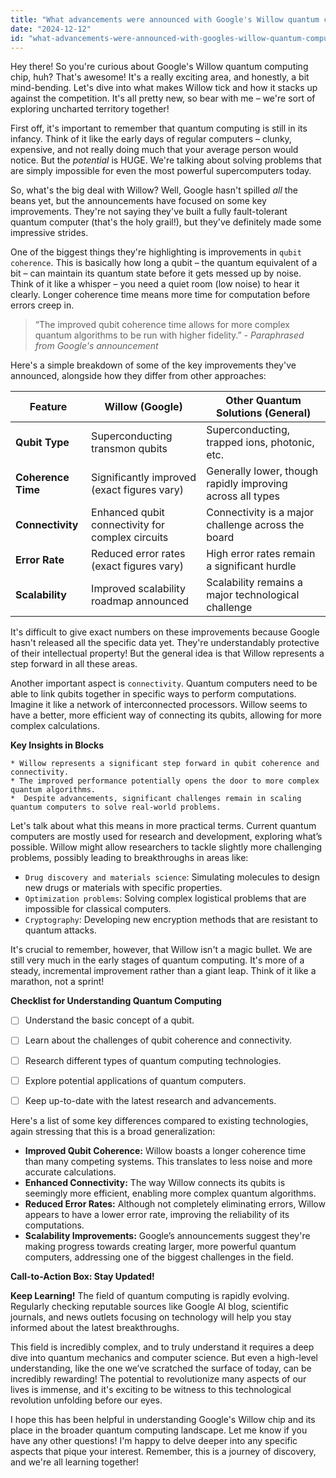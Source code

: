 ```yaml
---
title: "What advancements were announced with Google's Willow quantum computing chip, and how do they differ from existing quantum solutions?"
date: "2024-12-12"
id: "what-advancements-were-announced-with-googles-willow-quantum-computing-chip-and-how-do-they-differ-from-existing-quantum-solutions"
---
```


Hey there!  So you're curious about Google's Willow quantum computing chip, huh?  That's awesome!  It's a really exciting area, and honestly, a bit mind-bending.  Let's dive into what makes Willow tick and how it stacks up against the competition.  It's all pretty new, so bear with me – we're sort of exploring uncharted territory together!

First off, it's important to remember that quantum computing is still in its infancy. Think of it like the early days of regular computers – clunky, expensive, and not really doing much that your average person would notice. But the *potential* is HUGE.  We're talking about solving problems that are simply impossible for even the most powerful supercomputers today.

So, what's the big deal with Willow?  Well, Google hasn't spilled *all* the beans yet, but the announcements have focused on some key improvements.  They're not saying they've built a fully fault-tolerant quantum computer (that's the holy grail!), but they've definitely made some impressive strides.

One of the biggest things they're highlighting is improvements in `qubit coherence`.  This is basically how long a qubit – the quantum equivalent of a bit – can maintain its quantum state before it gets messed up by noise.  Think of it like a whisper – you need a quiet room (low noise) to hear it clearly.  Longer coherence time means more time for computation before errors creep in.

> “The improved qubit coherence time allows for more complex quantum algorithms to be run with higher fidelity.” -  *Paraphrased from Google's announcement*

Here's a simple breakdown of some of the key improvements they've announced, alongside how they differ from other approaches:


| Feature          | Willow (Google)                               | Other Quantum Solutions (General)                         |
|-----------------|-------------------------------------------------|----------------------------------------------------------|
| **Qubit Type**   |  Superconducting transmon qubits                 |  Superconducting, trapped ions, photonic, etc.           |
| **Coherence Time** | Significantly improved (exact figures vary)       |  Generally lower, though rapidly improving across all types|
| **Connectivity**   |  Enhanced qubit connectivity for complex circuits |  Connectivity is a major challenge across the board      |
| **Error Rate**     | Reduced error rates (exact figures vary)          |  High error rates remain a significant hurdle             |
| **Scalability**   |  Improved scalability roadmap announced             | Scalability remains a major technological challenge        |


It's difficult to give exact numbers on these improvements because Google hasn't released all the specific data yet.  They're understandably protective of their intellectual property!  But the general idea is that Willow represents a step forward in all these areas.

Another important aspect is `connectivity`.  Quantum computers need to be able to link qubits together in specific ways to perform computations. Imagine it like a network of interconnected processors. Willow seems to have a better, more efficient way of connecting its qubits, allowing for more complex calculations.

**Key Insights in Blocks**

```
* Willow represents a significant step forward in qubit coherence and connectivity.
* The improved performance potentially opens the door to more complex quantum algorithms.
*  Despite advancements, significant challenges remain in scaling quantum computers to solve real-world problems.
```

Let's talk about what this means in more practical terms.  Current quantum computers are mostly used for research and development, exploring what’s possible. Willow might allow researchers to tackle slightly more challenging problems, possibly leading to breakthroughs in areas like:

*   `Drug discovery and materials science`: Simulating molecules to design new drugs or materials with specific properties.
*   `Optimization problems`: Solving complex logistical problems that are impossible for classical computers.
*   `Cryptography`:  Developing new encryption methods that are resistant to quantum attacks.

It's crucial to remember, however, that Willow isn't a magic bullet. We are still very much in the early stages of quantum computing.  It's more of a steady, incremental improvement rather than a giant leap.  Think of it like a marathon, not a sprint!

**Checklist for Understanding Quantum Computing**

- [ ]  Understand the basic concept of a qubit.
- [ ]  Learn about the challenges of qubit coherence and connectivity.
- [ ]  Research different types of quantum computing technologies.
- [ ]  Explore potential applications of quantum computers.
- [ ]  Keep up-to-date with the latest research and advancements.


Here's a list of some key differences compared to existing technologies, again stressing that this is a broad generalization:

*   **Improved Qubit Coherence:** Willow boasts a longer coherence time than many competing systems. This translates to less noise and more accurate calculations.
*   **Enhanced Connectivity:**  The way Willow connects its qubits is seemingly more efficient, enabling more complex quantum algorithms.
*   **Reduced Error Rates:** Although not completely eliminating errors, Willow appears to have a lower error rate, improving the reliability of its computations.
*   **Scalability Improvements:** Google’s announcements suggest they're making progress towards creating larger, more powerful quantum computers, addressing one of the biggest challenges in the field.


**Call-to-Action Box: Stay Updated!**

**Keep Learning!** The field of quantum computing is rapidly evolving.  Regularly checking reputable sources like Google AI blog, scientific journals, and news outlets focusing on technology will help you stay informed about the latest breakthroughs.

This field is incredibly complex, and to truly understand it requires a deep dive into quantum mechanics and computer science. But even a high-level understanding, like the one we’ve scratched the surface of today, can be incredibly rewarding!  The potential to revolutionize many aspects of our lives is immense, and it's exciting to be witness to this technological revolution unfolding before our eyes.

I hope this has been helpful in understanding Google's Willow chip and its place in the broader quantum computing landscape.  Let me know if you have any other questions! I'm happy to delve deeper into any specific aspects that pique your interest.  Remember, this is a journey of discovery, and we're all learning together!
